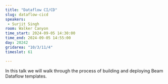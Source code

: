 ```yaml
---
title: "Dataflow CI/CD"
slug: dataflow-cicd
speakers:
 - Surjit Singh
room: Walker Canyon
time_start: 2024-09-05 14:30:00
time_end: 2024-09-05 14:55:00
day: 20242
gridarea: "10/3/11/4"
timeslot: 61

---
```


In this talk we will walk through the process of building and deploying Beam Dataflow templates.

